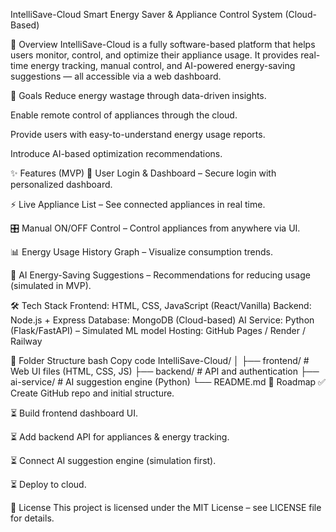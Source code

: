 IntelliSave-Cloud
Smart Energy Saver & Appliance Control System (Cloud-Based)

📌 Overview
IntelliSave-Cloud is a fully software-based platform that helps users monitor, control, and optimize their appliance usage.
It provides real-time energy tracking, manual control, and AI-powered energy-saving suggestions — all accessible via a web dashboard.

🚀 Goals
Reduce energy wastage through data-driven insights.

Enable remote control of appliances through the cloud.

Provide users with easy-to-understand energy usage reports.

Introduce AI-based optimization recommendations.

✨ Features (MVP)
🔑 User Login & Dashboard – Secure login with personalized dashboard.

⚡ Live Appliance List – See connected appliances in real time.

🎛 Manual ON/OFF Control – Control appliances from anywhere via UI.

📊 Energy Usage History Graph – Visualize consumption trends.

🤖 AI Energy-Saving Suggestions – Recommendations for reducing usage (simulated in MVP).

🛠 Tech Stack
Frontend: HTML, CSS, JavaScript (React/Vanilla)
Backend: Node.js + Express
Database: MongoDB (Cloud-based)
AI Service: Python (Flask/FastAPI) – Simulated ML model
Hosting: GitHub Pages / Render / Railway

📂 Folder Structure
bash
Copy code
IntelliSave-Cloud/
│
├── frontend/      # Web UI files (HTML, CSS, JS)
├── backend/       # API and authentication
├── ai-service/    # AI suggestion engine (Python)
└── README.md
📅 Roadmap
✅ Create GitHub repo and initial structure.

⏳ Build frontend dashboard UI.

⏳ Add backend API for appliances & energy tracking.

⏳ Connect AI suggestion engine (simulation first).

⏳ Deploy to cloud.

📜 License
This project is licensed under the MIT License – see LICENSE file for details.
